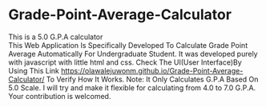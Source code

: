 # Grade-Point-Average-Calculator
This is a 5.0 G.P.A calculator  
This Web Application  Is Specifically Developed To Calculate Grade Point Average Automatically For Undergraduate Student.
It was developed purely with javascript with little html and css. Check The UI(User Interface)By Using This Link https://olawalejuwonm.github.io/Grade-Point-Average-Calculator/
To Verify How It Works.
Note: It Only Calculates G.P.A Based  On 5.0 Scale.
I will try and make it flexible for calculating from 4.0 to 7.0 G.P.A.
Your contribution is welcomed.
